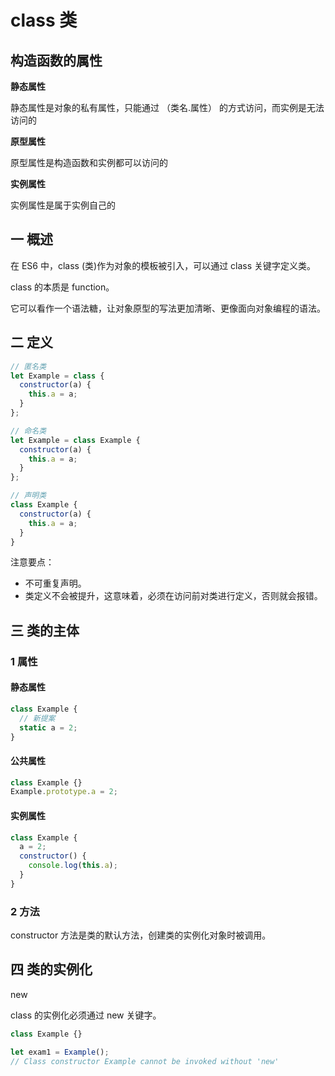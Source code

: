 # class 类

## 构造函数的属性

**静态属性**

静态属性是对象的私有属性，只能通过 （类名.属性） 的方式访问，而实例是无法访问的

**原型属性**

原型属性是构造函数和实例都可以访问的

**实例属性**

实例属性是属于实例自己的

## 一 概述

在 ES6 中，class (类)作为对象的模板被引入，可以通过 class 关键字定义类。

class 的本质是 function。

它可以看作一个语法糖，让对象原型的写法更加清晰、更像面向对象编程的语法。

## 二 定义

```js
// 匿名类
let Example = class {
  constructor(a) {
    this.a = a;
  }
};

// 命名类
let Example = class Example {
  constructor(a) {
    this.a = a;
  }
};

// 声明类
class Example {
  constructor(a) {
    this.a = a;
  }
}
```

注意要点：

- 不可重复声明。
- 类定义不会被提升，这意味着，必须在访问前对类进行定义，否则就会报错。

## 三 类的主体

### 1 属性

#### 静态属性

```js
class Example {
  // 新提案
  static a = 2;
}
```

#### 公共属性

```js
class Example {}
Example.prototype.a = 2;
```

#### 实例属性

```js
class Example {
  a = 2;
  constructor() {
    console.log(this.a);
  }
}
```

### 2 方法

constructor 方法是类的默认方法，创建类的实例化对象时被调用。

## 四 类的实例化

new

class 的实例化必须通过 new 关键字。

```js
class Example {}

let exam1 = Example();
// Class constructor Example cannot be invoked without 'new'
```
